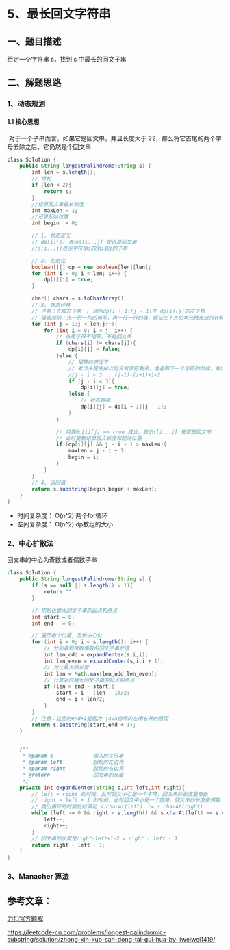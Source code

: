 # 5、最长回文字符串

## 一、题目描述

给定一个字符串 s，找到 s 中最长的回文子串





## 二、解题思路

### 1、动态规划

#### 1.1  核心思想

​		对于一个子串而言，如果它是回文串，并且长度大于 22，那么将它首尾的两个字母去除之后，它仍然是个回文串

```java
class Solution {
    public String longestPalindrome(String s) {
        int len = s.length();
        // 特判
        if (len < 2){
            return s;
        }
		//记录回文串最长长度
        int maxLen = 1;   
        //记录起始位置
        int begin  = 0;

        // 1. 状态定义
        // dp[i][j] 表示s[i...j] 是否是回文串
		//s[i...j]表示字符串s的从i到j的子串

        // 2. 初始化
        boolean[][] dp = new boolean[len][len];
        for (int i = 0; i < len; i++) {
            dp[i][i] = true;
        }

        char[] chars = s.toCharArray();
        // 3. 状态转移
        // 注意：先填左下角 ： 因为dp[i + 1][j - 1]在 dp[i][j]的左下角
        // 填表规则：先一列一列的填写，再一行一行的填，保证左下方的单元格先进行计算
        for (int j = 1;j < len;j++){
            for (int i = 0; i < j; i++) {
                // 头尾字符不相等，不是回文串
                if (chars[i] != chars[j]){
                    dp[i][j] = false;
                }else {
                    // 相等的情况下
                    // 考虑头尾去掉以后没有字符剩余，或者剩下一个字符的时候，肯定是回文串
                    //j - i < 3  : (j-1)-(i+1)+1<2
                    if (j - i < 3){
                        dp[i][j] = true;
                    }else {
                        // 状态转移
                        dp[i][j] = dp[i + 1][j - 1];
                    }
                }

                // 只要dp[i][j] == true 成立，表示s[i...j] 是否是回文串
                // 此时更新记录回文长度和起始位置
                if (dp[i][j] && j - i + 1 > maxLen){
                    maxLen = j - i + 1;
                    begin = i;
                }
            }
        }
        // 4. 返回值
        return s.substring(begin,begin + maxLen);
    }
}
```

- 时间复杂度： O(n^2) 两个for循环
- 空间复杂度： O(n^2) dp数组的大小





### 2、中心扩散法

回文串的中心为奇数或者偶数子串

```java
class Solution {
    public String longestPalindrome(String s) {
        if (s == null || s.length() < 1){
            return "";
        }

        // 初始化最大回文子串的起点和终点
        int start = 0;
        int end   = 0;

        // 遍历每个位置，当做中心位
        for (int i = 0; i < s.length(); i++) {
            // 分别拿到奇数偶数的回文子串长度
            int len_odd = expandCenter(s,i,i);
            int len_even = expandCenter(s,i,i + 1);
            // 对比最大的长度
            int len = Math.max(len_odd,len_even);
            // 计算对应最大回文子串的起点和终点
            if (len > end - start){
                start = i - (len - 1)/2;
                end = i + len/2;
            }
        }
        // 注意：这里的end+1是因为 java自带的左闭右开的原因
        return s.substring(start,end + 1);
    }


    /**
     * @param s             输入的字符串
     * @param left          起始的左边界
     * @param right         起始的右边界
     * @return              回文串的长度
     */
    private int expandCenter(String s,int left,int right){
        // left = right 的时候，此时回文中心是一个字符，回文串的长度是奇数
        // right = left + 1 的时候，此时回文中心是一个空隙，回文串的长度是偶数
        // 跳出循环的时候恰好满足 s.charAt(left) ！= s.charAt(right)
        while (left >= 0 && right < s.length() && s.charAt(left) == s.charAt(right)){
            left--;
            right++;
        }
        // 回文串的长度是right-left+1-2 = right - left - 1
        return right - left - 1;
    }
}
```



### 3、Manacher 算法



## 参考文章：

[力扣官方题解](https://leetcode-cn.com/problems/longest-palindromic-substring/solution/zui-chang-hui-wen-zi-chuan-by-leetcode-solution/)

https://leetcode-cn.com/problems/longest-palindromic-substring/solution/zhong-xin-kuo-san-dong-tai-gui-hua-by-liweiwei1419/

